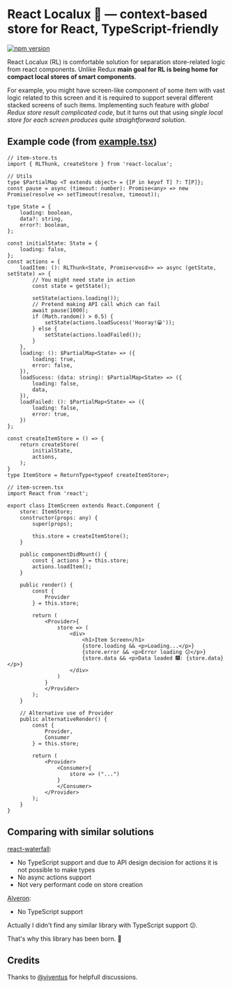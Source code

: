 # React Localux 🐛 — context-based store for React, TypeScript-friendly

[![npm version](https://badge.fury.io/js/react-localux.svg)](https://www.npmjs.com/package/react-localux)

React Localux (RL) is comfortable solution for separation store-related logic from react components. Unlike Redux **main goal for RL is being home for compact local stores of smart components**.

For example, you might have screen-like component of some item with vast logic related to this screen and it is required to support several different stacked screens of such items. Implementing such feature with _global Redux store result complicated code_, but it turns out that using _single local store for each screen produces quite straightforward solution_.

## Example code (from [example.tsx](example/example.tsx))
```tsx
// item-store.ts
import { RLThunk, createStore } from 'react-localux';

// Utils
type $PartialMap <T extends object> = {[P in keyof T] ?: T[P]};
const pause = async (timeout: number): Promise<any> => new Promise(resolve => setTimeout(resolve, timeout));

type State = {
    loading: boolean,
    data?: string,
    error?: boolean,
};

const initialState: State = {
    loading: false,
};
const actions = {
    loadItem: (): RLThunk<State, Promise<void>> => async (getState, setState) => {
        // You might need state in action
        const state = getState();

        setState(actions.loading());
        // Pretend making API call which can fail
        await pause(1000);
        if (Math.random() > 0.5) {
            setState(actions.loadSucess('Hooray!😁'));
        } else {
            setState(actions.loadFailed());
        }
    },
    loading: (): $PartialMap<State> => ({
        loading: true,
        error: false,
    }),
    loadSucess: (data: string): $PartialMap<State> => ({
        loading: false,
        data,
    }),
    loadFailed: (): $PartialMap<State> => ({
        loading: false,
        error: true,
    })
};

const createItemStore = () => {
    return createStore(
        initialState,
        actions,
    );
}
type ItemStore = ReturnType<typeof createItemStore>;

// item-screen.tsx
import React from 'react';

export class ItemScreen extends React.Component {
    store: ItemStore;
    constructor(props: any) {
        super(props);

        this.store = createItemStore();
    }

    public componentDidMount() {
        const { actions } = this.store;
        actions.loadItem();
    }

    public render() {
        const {
            Provider
        } = this.store;

        return (
            <Provider>{
                store => (
                    <div>
                        <h1>Item Screen</h1>
                        {store.loading && <p>Loading...</p>}
                        {store.error && <p>Error loading 😕</p>}
                        {store.data && <p>Data loaded 🎆: {store.data}</p>}
                    </div>
                )
            }
            </Provider>
        );
    }

    // Alternative use of Provider
    public alternativeRender() {
        const {
            Provider,
            Consumer
        } = this.store;

        return (
            <Provider>
                <Consumer>{
                    store => ("...")
                }
                </Consumer>
            </Provider>
        );
    }
}
```

## Comparing with similar solutions
[react-waterfall](https://github.com/didierfranc/react-waterfall):
* No TypeScript support and due to API design decision for actions it is not possible to make types
* No async actions support
* Not very performant code on store creation

[Alveron](https://github.com/rofrischmann/alveron):
* No TypeScript support

Actually I didn't find any similar library with TypeScript support 😕.

That's why this library has been born. 👭

## Credits
Thanks to [@viventus](https://github.com/viventus) for helpfull discussions.
